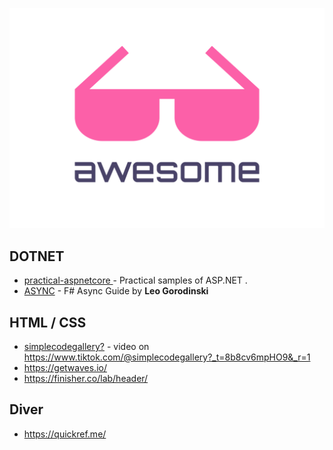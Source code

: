 ![awesome](logo.svg "awesome")



## DOTNET

- [practical-aspnetcore ](https://github.com/dodyg/practical-aspnetcore ) - Practical samples of ASP.NET .
- [ASYNC](https://medium.com/@eulerfx/f-async-guide-eb3c8a2d180a) - F# Async Guide by **Leo Gorodinski**

## HTML / CSS

- [simplecodegallery?](https://github.com/simplecodegallery?tab=repositories) - video on https://www.tiktok.com/@simplecodegallery?_t=8b8cv6mpHO9&_r=1
- https://getwaves.io/
- https://finisher.co/lab/header/


## Diver

- https://quickref.me/
